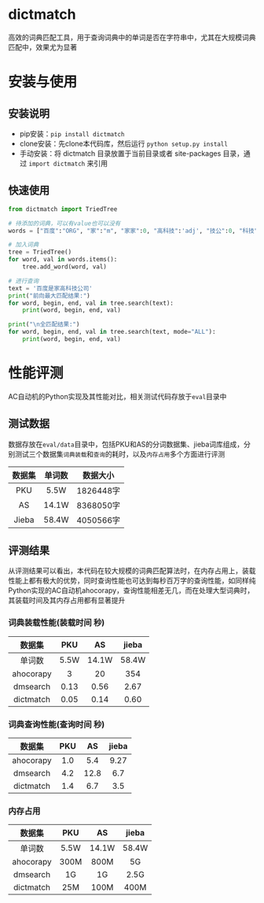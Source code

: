 # dictmatch
高效的词典匹配工具，用于查询词典中的单词是否在字符串中，尤其在大规模词典匹配中，效果尤为显著

# 安装与使用
## 安装说明
- pip安装：`pip install dictmatch`
- clone安装：先clone本代码库，然后运行 `python setup.py install`
- 手动安装：将 dictmatch 目录放置于当前目录或者 site-packages 目录，通过 `import dictmatch` 来引用

## 快速使用
```Python
from dictmatch import TriedTree

# 待添加的词典，可以有value也可以没有
words = ["百度":"ORG", "家":"m", "家家":0, "高科技":'adj', "技公":0, "科技":"n", "科技公司":'n'}

# 加入词典
tree = TriedTree()
for word, val in words.items():
    tree.add_word(word, val)

# 进行查询
text = '百度是家高科技公司'
print("前向最大匹配结果:")
for word, begin, end, val in tree.search(text):
    print(word, begin, end, val)

print("\n全匹配结果:")
for word, begin, end, val in tree.search(text, mode="ALL"):
    print(word, begin, end, val)
```


# 性能评测
AC自动机的Python实现及其性能对比，相关测试代码存放于`eval`目录中

## 测试数据
数据存放在`eval/data`目录中，包括PKU和AS的分词数据集、jieba词库组成，分别测试三个数据集`词典装载`和`查询`的耗时，以及`内存占用`多个方面进行评测

| 数据集 | 单词数 |  数据大小  |
| :----: | :----: | :--------: |
|  PKU   | 5.5W  | 1826448字  |
|   AS   | 14.1W | 8368050字 |
| Jieba  | 58.4W | 4050566字  |

## 评测结果
从评测结果可以看出，本代码在较大规模的词典匹配算法时，在内存占用上，装载性能上都有极大的优势，同时查询性能也可达到每秒百万字的查询性能，如同样纯Python实现的AC自动机ahocorapy，查询性能相差无几，而在处理大型词典时，其装载时间及其内存占用都有显著提升

### 词典装载性能(装载时间 秒)
|       数据集       |       PKU       |       AS       |    jieba     |
| :--------------: | :-------------: | :------------: | :----------: |
|    单词数    | 5.5W | 14.1W  | 58.4W |
|    ahocorapy    | 3 | 20  | 354 |
|    dmsearch    | 0.13 | 0.56  | 2.67 |
| dictmatch |   0.05 |  0.14 | 0.60 |


### 词典查询性能(查询时间 秒)

|       数据集       |       PKU       |       AS       |    jieba     |
| :--------------: | :-------------: | :------------: | :----------: |
|    ahocorapy    | 1.0 | 5.4  | 9.27 |
|    dmsearch    | 4.2 | 12.8  | 6.7 |
| dictmatch |   1.4 |  6.7  | 3.5 |


### 内存占用
|       数据集       |       PKU       |       AS       |    jieba     |
| :--------------: | :-------------: | :------------: | :----------: |
|    单词数    | 5.5W | 14.1W  | 58.4W |
|    ahocorapy    | 300M | 800M  | 5G |
|    dmsearch    | 1G | 1G  | 2.5G |
| dictmatch |   25M |  100M | 400M |